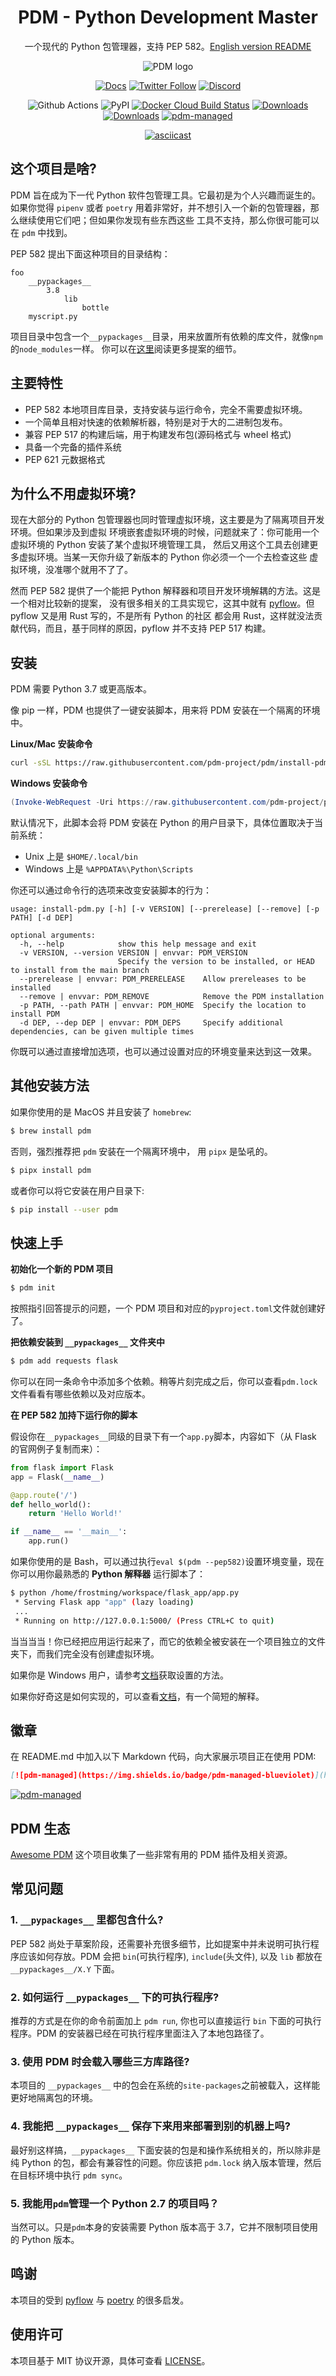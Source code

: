 <div align="center">

# PDM - Python Development Master

一个现代的 Python 包管理器，支持 PEP 582。[English version README](README.md)

![PDM logo](https://github.com/pdm-project/pdm/blob/main/docs/docs/assets/logo_big.png)

[![Docs](https://img.shields.io/badge/Docs-mkdocs-blue?style=for-the-badge)](https://pdm.fming.dev)
[![Twitter Follow](https://img.shields.io/twitter/follow/pdm_project?label=get%20updates&logo=twitter&style=for-the-badge)](https://twitter.com/pdm_project)
[![Discord](https://img.shields.io/discord/824472774965329931?label=discord&logo=discord&style=for-the-badge)](https://discord.gg/CEUwAmYm)

![Github Actions](https://github.com/pdm-project/pdm/workflows/Tests/badge.svg)
![PyPI](https://img.shields.io/pypi/v/pdm?logo=python&logoColor=%23cccccc)
[![Docker Cloud Build Status](https://img.shields.io/docker/cloud/build/pdm-project/pdm)](https://hub.docker.com/r/pdm-project/pdm)
[![Downloads](https://pepy.tech/badge/pdm)](https://pepy.tech/project/pdm)
[![Downloads](https://pepy.tech/badge/pdm/week)](https://pepy.tech/project/pdm)
[![pdm-managed](https://img.shields.io/badge/pdm-managed-blueviolet)](https://pdm.fming.dev)

[![asciicast](https://asciinema.org/a/jnifN30pjfXbO9We2KqOdXEhB.svg)](https://asciinema.org/a/jnifN30pjfXbO9We2KqOdXEhB)

</div>

## 这个项目是啥?

PDM 旨在成为下一代 Python 软件包管理工具。它最初是为个人兴趣而诞生的。如果你觉得 `pipenv` 或者
`poetry` 用着非常好，并不想引入一个新的包管理器，那么继续使用它们吧；但如果你发现有些东西这些
工具不支持，那么你很可能可以在 `pdm` 中找到。

PEP 582 提出下面这种项目的目录结构：

```
foo
    __pypackages__
        3.8
            lib
                bottle
    myscript.py
```

项目目录中包含一个`__pypackages__`目录，用来放置所有依赖的库文件，就像`npm`的`node_modules`一样。
你可以在[这里](https://www.python.org/dev/peps/pep-0582/#specification)阅读更多提案的细节。

## 主要特性

- PEP 582 本地项目库目录，支持安装与运行命令，完全不需要虚拟环境。
- 一个简单且相对快速的依赖解析器，特别是对于大的二进制包发布。
- 兼容 PEP 517 的构建后端，用于构建发布包(源码格式与 wheel 格式)
- 具备一个完备的插件系统
- PEP 621 元数据格式

## 为什么不用虚拟环境?

现在大部分的 Python 包管理器也同时管理虚拟环境，这主要是为了隔离项目开发环境。但如果涉及到虚拟
环境嵌套虚拟环境的时候，问题就来了：你可能用一个虚拟环境的 Python 安装了某个虚拟环境管理工具，
然后又用这个工具去创建更多虚拟环境。当某一天你升级了新版本的 Python 你必须一个一个去检查这些
虚拟环境，没准哪个就用不了了。

然而 PEP 582 提供了一个能把 Python 解释器和项目开发环境解耦的方法。这是一个相对比较新的提案，
没有很多相关的工具实现它，这其中就有 [pyflow]。但 pyflow 又是用 Rust 写的，不是所有 Python 的社区
都会用 Rust，这样就没法贡献代码，而且，基于同样的原因，pyflow 并不支持 PEP 517 构建。

## 安装

PDM 需要 Python 3.7 或更高版本。

像 pip 一样，PDM 也提供了一键安装脚本，用来将 PDM 安装在一个隔离的环境中。

**Linux/Mac 安装命令**

```bash
curl -sSL https://raw.githubusercontent.com/pdm-project/pdm/install-pdm.py | python -
```

**Windows 安装命令**

```powershell
(Invoke-WebRequest -Uri https://raw.githubusercontent.com/pdm-project/pdm/install-pdm.py -UseBasicParsing).Content | python -
```

默认情况下，此脚本会将 PDM 安装在 Python 的用户目录下，具体位置取决于当前系统：

- Unix 上是 `$HOME/.local/bin`
- Windows 上是 `%APPDATA%\Python\Scripts`

你还可以通过命令行的选项来改变安装脚本的行为：

```
usage: install-pdm.py [-h] [-v VERSION] [--prerelease] [--remove] [-p PATH] [-d DEP]

optional arguments:
  -h, --help            show this help message and exit
  -v VERSION, --version VERSION | envvar: PDM_VERSION
                        Specify the version to be installed, or HEAD to install from the main branch
  --prerelease | envvar: PDM_PRERELEASE    Allow prereleases to be installed
  --remove | envvar: PDM_REMOVE            Remove the PDM installation
  -p PATH, --path PATH | envvar: PDM_HOME  Specify the location to install PDM
  -d DEP, --dep DEP | envvar: PDM_DEPS     Specify additional dependencies, can be given multiple times
```

你既可以通过直接增加选项，也可以通过设置对应的环境变量来达到这一效果。

## 其他安装方法

如果你使用的是 MacOS 并且安装了 `homebrew`:

```bash
$ brew install pdm
```

否则，强烈推荐把 `pdm` 安装在一个隔离环境中， 用 `pipx` 是坠吼的。

```bash
$ pipx install pdm
```

或者你可以将它安装在用户目录下:

```bash
$ pip install --user pdm
```

## 快速上手

**初始化一个新的 PDM 项目**

```bash
$ pdm init
```

按照指引回答提示的问题，一个 PDM 项目和对应的`pyproject.toml`文件就创建好了。

**把依赖安装到 `__pypackages__` 文件夹中**

```bash
$ pdm add requests flask
```

你可以在同一条命令中添加多个依赖。稍等片刻完成之后，你可以查看`pdm.lock`文件看看有哪些依赖以及对应版本。

**在 PEP 582 加持下运行你的脚本**

假设你在`__pypackages__`同级的目录下有一个`app.py`脚本，内容如下（从 Flask 的官网例子复制而来）：

```python
from flask import Flask
app = Flask(__name__)

@app.route('/')
def hello_world():
    return 'Hello World!'

if __name__ == '__main__':
    app.run()
```

如果你使用的是 Bash，可以通过执行`eval $(pdm --pep582)`设置环境变量，现在你可以用你最熟悉的 **Python 解释器** 运行脚本了：

```bash
$ python /home/frostming/workspace/flask_app/app.py
 * Serving Flask app "app" (lazy loading)
 ...
 * Running on http://127.0.0.1:5000/ (Press CTRL+C to quit)
```

当当当当！你已经把应用运行起来了，而它的依赖全被安装在一个项目独立的文件夹下，而我们完全没有创建虚拟环境。

如果你是 Windows 用户，请参考[文档](https://pdm.fming.dev/#enable-pep-582-globally)获取设置的方法。

如果你好奇这是如何实现的，可以查看[文档](https://pdm.fming.dev/usage/project/#how-we-make-pep-582-packages-available-to-the-python-interpreter)，有一个简短的解释。

## 徽章

在 README.md 中加入以下 Markdown 代码，向大家展示项目正在使用 PDM:

```markdown
[![pdm-managed](https://img.shields.io/badge/pdm-managed-blueviolet)](https://pdm.fming.dev)
```

[![pdm-managed](https://img.shields.io/badge/pdm-managed-blueviolet)](https://pdm.fming.dev)

## PDM 生态

[Awesome PDM](https://github.com/pdm-project/awesome-pdm) 这个项目收集了一些非常有用的 PDM 插件及相关资源。

## 常见问题

### 1. `__pypackages__` 里都包含什么?

PEP 582 尚处于草案阶段，还需要补充很多细节，比如提案中并未说明可执行程序应该如何存放。PDM 会把 `bin`(可执行程序), `include`(头文件),
以及 `lib` 都放在 `__pypackages__/X.Y` 下面。

### 2. 如何运行 `__pypackages__` 下的可执行程序?

推荐的方式是在你的命令前面加上 `pdm run`, 你也可以直接运行 `bin` 下面的可执行程序。PDM 的安装器已经在可执行程序里面注入了本地包路径了。

### 3. 使用 PDM 时会载入哪些三方库路径?

本项目的 `__pypackages__` 中的包会在系统的`site-packages`之前被载入，这样能更好地隔离包的环境。

### 4. 我能把 `__pypackages__` 保存下来用来部署到别的机器上吗?

最好别这样搞，`__pypackages__` 下面安装的包是和操作系统相关的，所以除非是纯 Python 的包，都会有兼容性的问题。你应该把 `pdm.lock`
纳入版本管理，然后在目标环境中执行 `pdm sync`。

### 5. 我能用`pdm`管理一个 Python 2.7 的项目吗？

当然可以。只是`pdm`本身的安装需要 Python 版本高于 3.7，它并不限制项目使用的 Python 版本。

## 鸣谢

本项目的受到 [pyflow] 与 [poetry] 的很多启发。

[pyflow]: https://github.com/David-OConnor/pyflow
[poetry]: https://github.com/python-poetry/poetry

## 使用许可

本项目基于 MIT 协议开源，具体可查看 [LICENSE](LICENSE)。
